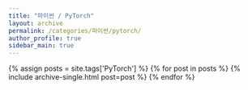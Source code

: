 ```yaml
---
title: "파이썬 / PyTorch"
layout: archive
permalink: /categories/파이썬/pytorch/
author_profile: true
sidebar_main: true
---
```


{% assign posts = site.tags['PyTorch'] %}
{% for post in posts %} 
  {% include archive-single.html post=post %}
{% endfor %}
